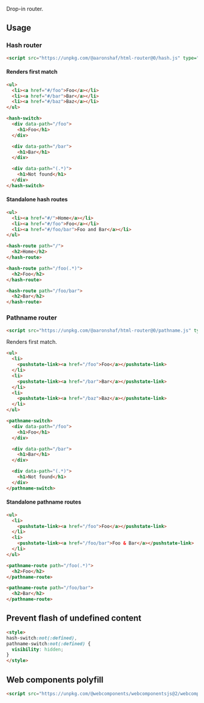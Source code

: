 Drop-in router.

## Usage

### Hash router

```html
<script src="https://unpkg.com/@aaronshaf/html-router@0/hash.js" type="module"></script>
```

#### Renders first match

```html
<ul>
  <li><a href="#/foo">Foo</a></li>
  <li><a href="#/bar">Bar</a></li>
  <li><a href="#/baz">Baz</a></li>
</ul>
```

```html
<hash-switch>
  <div data-path="/foo">
    <h1>Foo</h1>
  </div>

  <div data-path="/bar">
    <h1>Bar</h1>
  </div>

  <div data-path="(.*)">
    <h1>Not found</h1>
  </div>
</hash-switch>
```

#### Standalone hash routes

```html
<ul>
  <li><a href="#/">Home</a></li>
  <li><a href="#/foo">Foo</a></li>
  <li><a href="#/foo/bar">Foo and Bar</a></li>
</ul>
```

```html
<hash-route path="/">
  <h2>Home</h2>
</hash-route>

<hash-route path="/foo(.*)">
  <h2>Foo</h2>
</hash-route>

<hash-route path="/foo/bar">
  <h2>Bar</h2>
</hash-route>
```

### Pathname router

```html
<script src="https://unpkg.com/@aaronshaf/html-router@0/pathname.js" type="module"></script>
```

Renders first match.

```html
<ul>
  <li>
    <pushstate-link><a href="/foo">Foo</a></pushstate-link>
  </li>
  <li>
    <pushstate-link><a href="/bar">Bar</a></pushstate-link>
  </li>
  <li>
    <pushstate-link><a href="/baz">Baz</a></pushstate-link>
  </li>
</ul>
```

```html
<pathname-switch>
  <div data-path="/foo">
    <h1>Foo</h1>
  </div>

  <div data-path="/bar">
    <h1>Bar</h1>
  </div>

  <div data-path="(.*)">
    <h1>Not found</h1>
  </div>
</pathname-switch>
```

#### Standalone pathname routes

```html
<ul>
  <li>
    <pushstate-link><a href="/foo">Foo</a></pushstate-link>
  </li>
  <li>
    <pushstate-link><a href="/foo/bar">Foo & Bar</a></pushstate-link>
  </li>
</ul>
```

```html
<pathname-route path="/foo(.*)">
  <h2>Foo</h2>
</pathname-route>

<pathname-route path="/foo/bar">
  <h2>Bar</h2>
</pathname-route>
```

## Prevent flash of undefined content

```html
<style>
hash-switch:not(:defined),
pathname-switch:not(:defined) {
  visibility: hidden;
}
</style>
```

## Web components polyfill

```html
<script src="https://unpkg.com/@webcomponents/webcomponentsjs@2/webcomponents-loader.js"></script>
```
